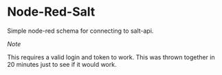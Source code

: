 Node-Red-Salt
=============

Simple node-red schema for connecting to salt-api.

*Note*

This requires a valid login and token to work.  This was thrown together in 20 minutes just to see if it would work.

